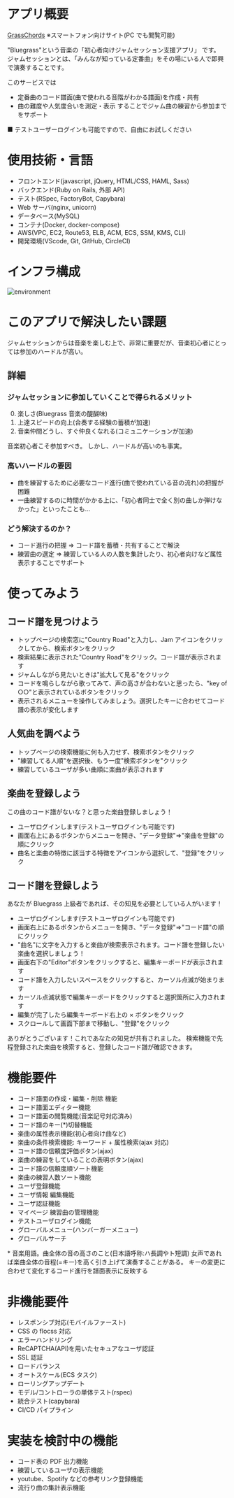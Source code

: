 # アプリ概要

[GrassChords](https://grasschords.com "GrassChords")
※スマートフォン向けサイト(PC でも閲覧可能)

"Bluegrass"という音楽の「初心者向けジャムセッション支援アプリ」 です。
ジャムセッションとは、「みんなが知っている定番曲」をその場にいる人で即興で演奏することです。

このサービスでは

- 定番曲のコード譜面(曲で使われる音階がわかる譜面)を作成・共有
- 曲の難度や人気度合いを測定・表示
  することでジャム曲の練習から参加までをサポート

■ テストユーザーログインも可能ですので、自由にお試しください

# 使用技術・言語

- フロントエンド(javascript, jQuery, HTML/CSS, HAML, Sass)
- バックエンド(Ruby on Rails, 外部 API)
- テスト(RSpec, FactoryBot, Capybara)
- Web サーバ(nginx, unicorn)
- データベース(MySQL)
- コンテナ(Docker, docker-compose)
- AWS(VPC, EC2, Route53, ELB, ACM, ECS, SSM, KMS, CLI)
- 開発環境(VScode, Git, GitHub, CircleCI)

# インフラ構成

![environment](./public/images/GrassChords_Env.png)

# このアプリで解決したい課題

ジャムセッションからは音楽を楽しむ上で、非常に重要だが、音楽初心者にとっては参加のハードルが高い。

## 詳細

### ジャムセッションに参加していくことで得られるメリット

0. 楽しさ(Bluegrass 音楽の醍醐味)
1. 上達スピードの向上(合奏する経験の蓄積が加速)
2. 音楽仲間どうし、すぐ仲良くなれる(コミュニケーションが加速)

音楽初心者こそ参加すべき。
しかし、ハードルが高いのも事実。

### 高いハードルの要因

- 曲を練習するために必要なコード進行(曲で使われている音の流れ)の把握が困難
- 一曲練習するのに時間がかかる上に、「初心者同士で全く別の曲しか弾けなかった」といったことも…

### どう解決するのか？

- コード進行の把握 => コード譜を蓄積・共有することで解決
- 練習曲の選定 => 練習している人の人数を集計したり、初心者向けなど属性表示することでサポート

# 使ってみよう

## コード譜を見つけよう

- トップページの検索窓に"Country Road"と入力し、Jam アイコンをクリックしてから、検索ボタンをクリック
- 検索結果に表示された"Country Road"をクリック。コード譜が表示されます
- ジャムしながら見たいときは"拡大して見る"をクリック
- コードを鳴らしながら歌ってみて、声の高さが合わないと思ったら、"key of ○○"と表示されているボタンをクリック
- 表示されるメニューを操作してみましょう。選択したキーに合わせてコード譜の表示が変化します

## 人気曲を調べよう

- トップページの検索機能に何も入力せず、検索ボタンをクリック
- "練習してる人順"を選択後、もう一度"検索ボタンを"クリック
- 練習しているユーザが多い曲順に楽曲が表示されます

## 楽曲を登録しよう

この曲のコード譜がないな？と思った楽曲登録しましょう！

- ユーザログインします(テストユーザログインも可能です)
- 画面右上にあるボタンからメニューを開き、"データ登録"=>"楽曲を登録"の順にクリック
- 曲名と楽曲の特徴に該当する特徴をアイコンから選択して、"登録"をクリック

## コード譜を登録しよう

あなたが Bluegrass 上級者であれば、その知見を必要としている人がいます！

- ユーザログインします(テストユーザログインも可能です)
- 画面右上にあるボタンからメニューを開き、"データ登録"=>"コード譜"の順にクリック
- "曲名"に文字を入力すると楽曲が検索表示されます。コード譜を登録したい楽曲を選択しましょう！
- 画面右下の"Editor"ボタンをクリックすると、編集キーボードが表示されます
- コード譜を入力したいスペースをクリックすると、カーソル点滅が始まります
- カーソル点滅状態で編集キーボードをクリックすると選択箇所に入力されます
- 編集が完了したら編集キーボード右上の × ボタンをクリック
- スクロールして画面下部まで移動し、"登録"をクリック

ありがとうございます！これであなたの知見が共有されました。
検索機能で先程登録された楽曲を検索すると、登録したコード譜が確認できます。

# 機能要件

- コード譜面の作成・編集・削除 機能
- コード譜面エディター機能
- コード譜面の閲覧機能(音楽記号対応済み)
- コード譜のキー(\*)切替機能
- 楽曲の属性表示機能(初心者向け曲など)
- 楽曲の条件検索機能: キーワード + 属性検索(ajax 対応)
- コード譜の信頼度評価ボタン(ajax)
- 楽曲の練習をしていることの表明ボタン(ajax)
- コード譜の信頼度順ソート機能
- 楽曲の練習人数ソート機能
- ユーザ登録機能
- ユーザ情報 編集機能
- ユーザ認証機能
- マイページ 練習曲の管理機能
- テストユーザログイン機能
- グローバルメニュー(ハンバーガーメニュー)
- グローバルサーチ

\* 音楽用語。曲全体の音の高さのこと(日本語呼称:ハ長調やト短調)
女声であれば楽曲全体の音程(=キー)を高く引き上げて演奏することがある。
キーの変更に合わせて変化するコード進行を譜面表示に反映する

# 非機能要件

- レスポンシブ対応(モバイルファースト)
- CSS の flocss 対応
- エラーハンドリング
- ReCAPTCHA(API)を用いたセキュアなユーザ認証
- SSL 認証
- ロードバランス
- オートスケール(ECS タスク)
- ローリングアップデート
- モデル/コントローラの単体テスト(rspec)
- 統合テスト(capybara)
- CI/CD パイプライン

# 実装を検討中の機能

- コード表の PDF 出力機能
- 練習しているユーザの表示機能
- youtube、Spotify などの参考リンク登録機能
- 流行り曲の集計表示機能
